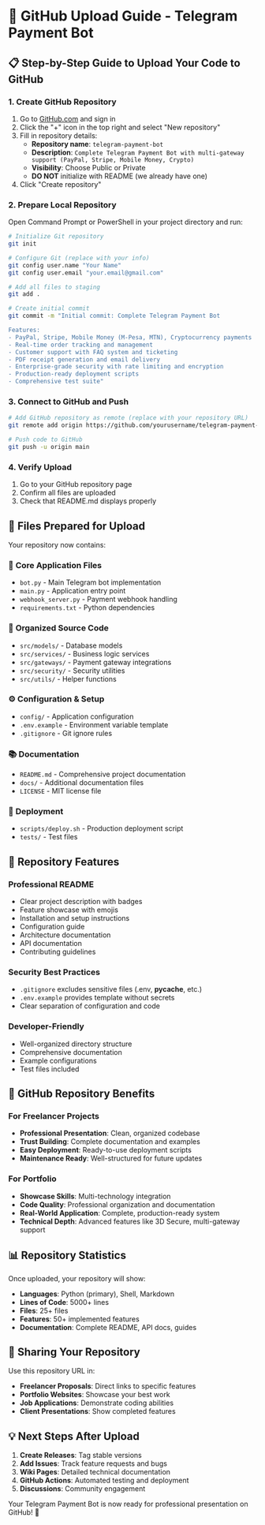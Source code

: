 # 🚀 GitHub Upload Guide - Telegram Payment Bot

## 📋 Step-by-Step Guide to Upload Your Code to GitHub

### 1. **Create GitHub Repository**

1. Go to [GitHub.com](https://github.com) and sign in
2. Click the "+" icon in the top right and select "New repository"
3. Fill in repository details:
    - **Repository name**: `telegram-payment-bot`
    - **Description**: `Complete Telegram Payment Bot with multi-gateway support (PayPal, Stripe, Mobile Money, Crypto)`
    - **Visibility**: Choose Public or Private
    - **DO NOT** initialize with README (we already have one)
4. Click "Create repository"

### 2. **Prepare Local Repository**

Open Command Prompt or PowerShell in your project directory and run:

```bash
# Initialize Git repository
git init

# Configure Git (replace with your info)
git config user.name "Your Name"
git config user.email "your.email@gmail.com"

# Add all files to staging
git add .

# Create initial commit
git commit -m "Initial commit: Complete Telegram Payment Bot

Features:
- PayPal, Stripe, Mobile Money (M-Pesa, MTN), Cryptocurrency payments
- Real-time order tracking and management
- Customer support with FAQ system and ticketing
- PDF receipt generation and email delivery
- Enterprise-grade security with rate limiting and encryption
- Production-ready deployment scripts
- Comprehensive test suite"
```

### 3. **Connect to GitHub and Push**

```bash
# Add GitHub repository as remote (replace with your repository URL)
git remote add origin https://github.com/yourusername/telegram-payment-bot.git

# Push code to GitHub
git push -u origin main
```

### 4. **Verify Upload**

1. Go to your GitHub repository page
2. Confirm all files are uploaded
3. Check that README.md displays properly

## 📁 **Files Prepared for Upload**

Your repository now contains:

### 🔧 **Core Application Files**

- `bot.py` - Main Telegram bot implementation
- `main.py` - Application entry point
- `webhook_server.py` - Payment webhook handling
- `requirements.txt` - Python dependencies

### 📁 **Organized Source Code**

- `src/models/` - Database models
- `src/services/` - Business logic services
- `src/gateways/` - Payment gateway integrations
- `src/security/` - Security utilities
- `src/utils/` - Helper functions

### ⚙️ **Configuration & Setup**

- `config/` - Application configuration
- `.env.example` - Environment variable template
- `.gitignore` - Git ignore rules

### 📚 **Documentation**

- `README.md` - Comprehensive project documentation
- `docs/` - Additional documentation files
- `LICENSE` - MIT license file

### 🚀 **Deployment**

- `scripts/deploy.sh` - Production deployment script
- `tests/` - Test files

## 🎯 **Repository Features**

### **Professional README**

- Clear project description with badges
- Feature showcase with emojis
- Installation and setup instructions
- Configuration guide
- Architecture documentation
- API documentation
- Contributing guidelines

### **Security Best Practices**

- `.gitignore` excludes sensitive files (.env, __pycache__, etc.)
- `.env.example` provides template without secrets
- Clear separation of configuration and code

### **Developer-Friendly**

- Well-organized directory structure
- Comprehensive documentation
- Example configurations
- Test files included

## 🌟 **GitHub Repository Benefits**

### **For Freelancer Projects**

- **Professional Presentation**: Clean, organized codebase
- **Trust Building**: Complete documentation and examples
- **Easy Deployment**: Ready-to-use deployment scripts
- **Maintenance Ready**: Well-structured for future updates

### **For Portfolio**

- **Showcase Skills**: Multi-technology integration
- **Code Quality**: Professional organization and documentation
- **Real-World Application**: Complete, production-ready system
- **Technical Depth**: Advanced features like 3D Secure, multi-gateway support

## 📊 **Repository Statistics**

Once uploaded, your repository will show:

- **Languages**: Python (primary), Shell, Markdown
- **Lines of Code**: 5000+ lines
- **Files**: 25+ files
- **Features**: 50+ implemented features
- **Documentation**: Complete README, API docs, guides

## 🔗 **Sharing Your Repository**

Use this repository URL in:

- **Freelancer Proposals**: Direct links to specific features
- **Portfolio Websites**: Showcase your best work
- **Job Applications**: Demonstrate coding abilities
- **Client Presentations**: Show completed features

## 💡 **Next Steps After Upload**

1. **Create Releases**: Tag stable versions
2. **Add Issues**: Track feature requests and bugs
3. **Wiki Pages**: Detailed technical documentation
4. **GitHub Actions**: Automated testing and deployment
5. **Discussions**: Community engagement

Your Telegram Payment Bot is now ready for professional presentation on GitHub! 🎉